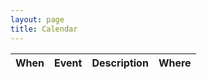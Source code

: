 ```yaml
---
layout: page
title: Calendar
---
```



<html>
<body>
    <table>
        <thead>
            <tr>
                <th>When</th>
                <th>Event</th>
                <th>Description</th>
                <th>Where</th>
            </tr>
        </thead>
        <tbody id="events-list"></tbody>
    </table>
    <script src="script.js"></script>
</body>
</html>
